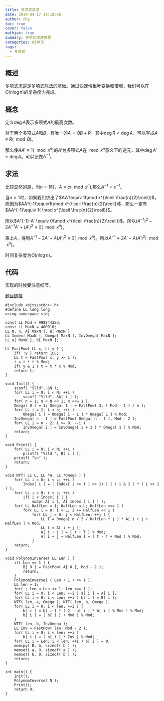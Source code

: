 ```yaml
---
title: 多项式求逆
date: 2019-04-17 14:18:06
author: chy
toc: true
cover: false
mathjax: true
summary: 多项式求逆教程
categories: OI学习
tags:
  - 多项式
---
```


## 概述

多项式求逆是多项式除法的基础。通过快速傅里叶变换和倍增，我们可以在$O(n \log n)$的复杂度内完成。

## 概念

定义$\deg A$表示多项式$A$的最高次数。

对于两个多项式$A$和$B$，有唯一的$A=QB+R$。其中$\deg R<\deg A$。可以写成$A\equiv R(\mod B)$。

那么使$AA'\equiv 1(\mod x^n)$的$A'$为多项式$A$在$\mod x^n$意义下的逆元，其中$\deg A' \leqslant \deg A$。可以记做$A^{-1}$。

## 求法

比较显然的是，当$n=1$时，$A\equiv c(\mod x^n)$,那么$A^{-1}=c^{-1}$。

当$n>1$时，如果我们求出了$AA'\equiv 1(\mod x^{\lceil \frac{n}{2}\rceil})$，而因为$AA^{-1}\equiv1(\mod x^{\lceil \frac{n}{2}\rceil})$，那么一定有$AA^{-1}\equiv 1( \mod x^{\lceil \frac{n}{2}\rceil})$。

所以$A^{-1}-A' \equiv 0(\mod x^{\lceil \frac{n}{2}\rceil})$。所以$(A^{-1})^2-2A^{-1}A'+(A')^2\equiv 0 (\mod x^n)$。

乘上$A$，得到$A^{-1}-2A'+A(A')^2\equiv 0(\mod x^n)$。所以$A^{-1}\equiv 2A'-A(A')^2(\mod x^n)$。

时间复杂度为$O(n \log n)$。

## 代码

实现的时候要注意细节。

[题目链接](https://www.luogu.org/problemnew/show/P4238)

```
#include <bits/stdc++.h>
#define LL long long
using namespace std;

const LL Mod = 998244353;
const LL MaxN = 400010;
LL N, n, A[ MaxN ], B[ MaxN ];
LL Index[ MaxN ], Omega[ MaxN ], InvOmega[ MaxN ];
LL a[ MaxN ], b[ MaxN ];

LL FastPow( LL x, LL y ) {
	if( !y ) return 1LL;
	LL t = FastPow( x, y >> 1 );
	t = t * t % Mod;
	if( y & 1 ) t = t * x % Mod;
	return t;
}

void Init() {
	scanf( "%lld", &N );
	for( LL i = 0; i < N; ++i )
		scanf( "%lld", &A[ i ] );
	for( n = 1; n < N << 1; n <<= 1 );
	Omega[ 0 ] = 1; Omega[ 1 ] = FastPow( 3, ( Mod - 1 ) / n );
	for( LL i = 2; i < n; ++i )
		Omega[ i ] = Omega[ i - 1 ] * Omega[ 1 ] % Mod;
	InvOmega[ n - 1 ] = FastPow( Omega[ n - 1 ], Mod - 2 );
	for( LL i = n - 2; i >= 0; --i ) 
		InvOmega[ i ] = InvOmega[ i + 1 ] * Omega[ 1 ] % Mod;
	return;
}

void Print() {
	for( LL i = 0; i < N; ++i ) 
		printf( "%lld ", B[ i ] );
	printf( "\n" );
	return;
}

void NTT( LL L, LL *A, LL *Omega ) {
	for( LL i = 0; i < L; ++i )
		Index[ i ] = ( Index[ i >> 1 ] >> 1) | ( ( i & 1 ) * ( L >> 1 ) );
	for( LL i = 0; i < L; ++i )
		if( i < Index[ i ] )
			swap( A[ i ], A[ Index [ i ] ] );
	for( LL HalfLen = 1; HalfLen < L; HalfLen <<= 1 ) 
		for( LL i = 0; i < L; i += HalfLen << 1 ) 
			for( LL j = 0; j < HalfLen; ++j ) {
				LL T = Omega[ n / 2 / HalfLen * j ] * A[ i + j + HalfLen ] % Mod;
				LL t = A[ i + j ];
				A[ i + j ] = ( t + T ) % Mod;
				A[ i + j + HalfLen ] = ( t - T + Mod ) % Mod;
			}
	return;
}

void PolynomInverse( LL Len ) {
	if( Len == 1 ) {
		B[ 0 ] = FastPow( A[ 0 ], Mod - 2 );
		return;
	}
	PolynomInverse( ( Len + 1 ) >> 1 );
	LL len = 1;
	for( ; len < Len << 1; len <<= 1 );
	for( LL i = 0; i < Len; ++i ) a[ i ] = A[ i ];
	for( LL i = 0; i < Len; ++i ) b[ i ] = B[ i ];
	NTT( len, a, Omega ); NTT( len, b, Omega );
	for( LL i = 0; i < len; ++i ) {
		b[ i ] = b[ i ] * ( 2 - a[ i ] * b[ i ] % Mod ) % Mod;
		b[ i ] = ( b[ i ] + Mod ) % Mod;
	}
	NTT( len, b, InvOmega );
	LL Inv = FastPow( len, Mod - 2 );
	for( LL i = 0; i < len; ++i ) 
		b[ i ] = ( b[ i ] * Inv ) % Mod;
	for( LL i = Len; i < len; ++i ) b[ i ] = 0;
	memcpy( B, b, sizeof( b ) );
	memset( a, 0, sizeof( a ) );
	memset( b, 0, sizeof( b ) );
	return;
}

int main() {
	Init();
	PolynomInverse( N );
	Print();
	return 0;
}

```

